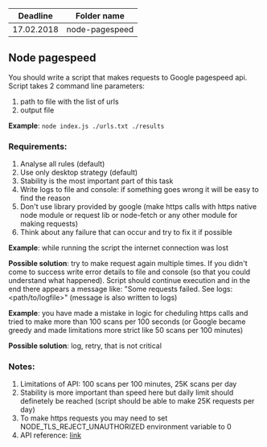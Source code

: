| Deadline  | Folder name |
|-----------|-------------|
| 17.02.2018| node-pagespeed |

## Node pagespeed

You should write a script that makes requests to Google pagespeed api.
Script takes 2 command line parameters:

1. path to file with the list of urls
2. output file

**Example**: `node index.js ./urls.txt ./results`

### Requirements:

1. Analyse all rules (default)
1. Use only desktop strategy (default)
1. Stability is the most important part of this task
1. Write logs to file and console: if something goes wrong it will be easy to find the reason
1. Don't use library provided by google (make https calls with https native node module or request lib or node-fetch or any other module for making requests)
1. Think about any failure that can occur and try to fix it if possible

**Example**: while running the script the internet connection was lost

**Possible solution**: try to make request again multiple times. If you didn't come to success write error details to file and console (so that you could understand what happened). Script should continue execution and in the end there appears a message like: "Some requests failed. See logs: <path/to/logfile>" (message is also written to logs)


**Example**: you have made a mistake in logic for cheduling https calls and tried to make more than 100 scans per 100 seconds (or Google became greedy and made limitations more strict like 50 scans per 100 minutes)

**Possible solution**: log, retry, that is not critical

### Notes:

1. Limitations of API: 100 scans per 100 minutes, 25K scans per day
2. Stability is more important than speed here but daily limit should definetely be reached (script should be able to make 25K requests per day)
3. To make https requests you may need to set NODE_TLS_REJECT_UNAUTHORIZED environment variable to 0
4. API reference: [link](https://developers.google.com/speed/docs/insights/v4/reference)


